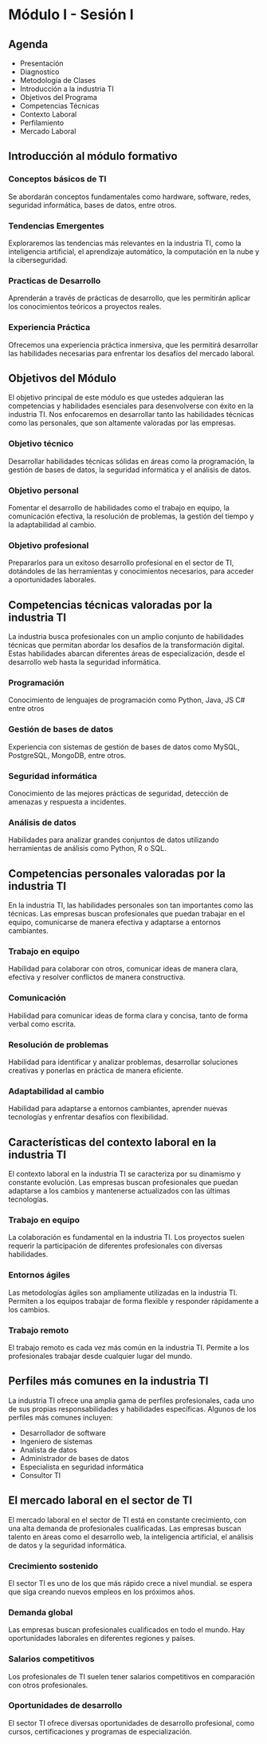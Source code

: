 # Módulo I - Sesión I

## Agenda

- Presentación
- Diagnostico
- Metodología de Clases
- Introducción a la industria TI
- Objetivos del Programa
- Competencias Técnicas
- Contexto Laboral
- Perfilamiento
- Mercado Laboral

## Introducción al módulo formativo

### Conceptos básicos de TI

Se abordarán conceptos fundamentales como hardware, software, redes, seguridad informática, bases de datos, entre otros.

### Tendencias Emergentes

Exploraremos las tendencias más relevantes en la industria TI, como la inteligencia artificial, el aprendizaje automático, la computación en la nube y la ciberseguridad.

### Practicas de Desarrollo

Aprenderán a través de prácticas de desarrollo, que les permitirán aplicar los conocimientos teóricos a proyectos reales.

### Experiencia Práctica

Ofrecemos una experiencia práctica inmersiva, que les permitirá desarrollar las habilidades necesarias para enfrentar los desafíos del mercado laboral.

## Objetivos del Módulo

El objetivo principal de este módulo es que ustedes adquieran las competencias y habilidades esenciales para desenvolverse con éxito en la industria TI. Nos enfocaremos en desarrollar tanto las habilidades técnicas como las personales, que son altamente valoradas por las empresas.

### Objetivo técnico

Desarrollar habilidades técnicas sólidas en áreas como la programación, la gestión de bases de datos, la seguridad informática y el análisis de datos.

### Objetivo personal

Fomentar el desarrollo de habilidades como el trabajo en equipo, la comunicación efectiva, la resolución de problemas, la gestión del tiempo y la adaptabilidad al cambio.

### Objetivo profesional

Prepararlos para un exitoso desarrollo profesional en el sector de TI, dotándoles de las herramientas y conocimientos necesarios, para acceder a oportunidades laborales.

## Competencias técnicas valoradas por la industria TI

La industria busca profesionales con un amplio conjunto de habilidades técnicas que permitan abordar los desafíos de la transformación digital. Estas habilidades abarcan diferentes áreas de especialización, desde el desarrollo web hasta la seguridad informática.

### Programación

Conocimiento de lenguajes de programación como Python, Java, JS C# entre otros

### Gestión de bases de datos

Experiencia con sistemas de gestión de bases de datos como MySQL, PostgreSQL, MongoDB, entre otros.

### Seguridad informática

Conocimiento de las mejores prácticas de seguridad, detección de amenazas y respuesta a incidentes.

### Análisis de datos

Habilidades para analizar grandes conjuntos de datos utilizando herramientas de análisis como Python, R o SQL.

## Competencias personales valoradas por la industria TI

En la industria TI, las habilidades personales son tan importantes como las técnicas. Las empresas buscan profesionales que puedan trabajar en el equipo, comunicarse de manera efectiva y adaptarse a entornos cambiantes.

### Trabajo en equipo

Habilidad para colaborar con otros, comunicar ideas de manera clara, efectiva y resolver conflictos de manera constructiva.

### Comunicación

Habilidad para comunicar ideas de forma clara y concisa, tanto de forma verbal como escrita.

### Resolución de problemas

Habilidad para identificar y analizar problemas, desarrollar soluciones creativas y ponerlas en práctica de manera eficiente.

### Adaptabilidad al cambio

Habilidad para adaptarse a entornos cambiantes, aprender nuevas tecnologías y enfrentar desafíos con flexibilidad.

## Características del contexto laboral en la industria TI

El contexto laboral en la industria TI se caracteriza por su dinamismo y constante evolución. Las empresas buscan profesionales que puedan adaptarse a los cambios y mantenerse actualizados con las últimas tecnologías.

### Trabajo en equipo

La colaboración es fundamental en la industria TI. Los proyectos suelen requerir la participación de diferentes profesionales con diversas habilidades.

### Entornos ágiles

Las metodologías ágiles son ampliamente utilizadas en la industria TI. Permiten a los equipos trabajar de forma flexible y responder rápidamente a los cambios.

### Trabajo remoto

El trabajo remoto es cada vez más común en la industria TI. Permite a los profesionales trabajar desde cualquier lugar del mundo.

## Perfiles más comunes en la industria TI

La industria TI ofrece una amplia gama de perfiles profesionales, cada uno de sus propias responsabilidades y habilidades específicas. Algunos de los perfiles más comunes incluyen:

- Desarrollador de software
- Ingeniero de sistemas
- Analista de datos
- Administrador de bases de datos
- Especialista en seguridad informática
- Consultor TI

## El mercado laboral en el sector de TI

El mercado laboral en el sector de TI está en constante crecimiento, con una alta demanda de profesionales cualificadas. Las empresas buscan talento en áreas como el desarrollo web, la inteligencia artificial, el análisis de datos y la seguridad informática.

### Crecimiento sostenido

El sector TI es uno de los que más rápido crece a nivel mundial. se espera que siga creando nuevos empleos en los próximos años.

### Demanda global

Las empresas buscan profesionales cualificados en todo el mundo. Hay oportunidades laborales en diferentes regiones y países.

### Salarios competitivos

Los profesionales de TI suelen tener salarios competitivos en comparación con otros profesionales.

### Oportunidades de desarrollo

El sector TI ofrece diversas oportunidades de desarrollo profesional, como cursos, certificaciones y programas de especialización.
